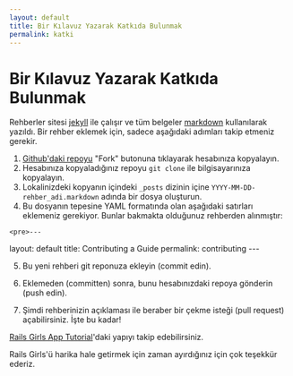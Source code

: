 ```yaml
---
layout: default
title: Bir Kılavuz Yazarak Katkıda Bulunmak
permalink: katki
---
```


# Bir Kılavuz Yazarak Katkıda Bulunmak

Rehberler sitesi [jekyll](https://github.com/mojombo/jekyll) ile çalışır ve tüm belgeler [markdown](http://daringfireball.net/projects/markdown/) kullanılarak yazıldı. Bir rehber eklemek için, sadece aşağıdaki adımları takip etmeniz gerekir.

  1. [Github'daki repoyu](https://github.com/railsgirls/railsgirls.github.com) "Fork" butonuna tıklayarak hesabınıza kopyalayın.
  2. Hesabınıza kopyaladığınız repoyu `git clone` ile bilgisayarınıza kopyalayın.
  3. Lokalinizdeki kopyanın içindeki `_posts` dizinin içine `YYYY-MM-DD-rehber_adi.markdown` adında bir dosya oluşturun.
  4. Bu dosyanın tepesine YAML formatında olan aşağıdaki satırları eklemeniz gerekiyor. Bunlar bakmakta olduğunuz rehberden alınmıştır:
    
    <pre>---
layout: default
title: Contributing a Guide
permalink: contributing
---</pre>

  5. Bu yeni rehberi git reponuza ekleyin (commit edin).

  6. Eklemeden (committen) sonra, bunu hesabınızdaki repoya gönderin (push edin).
  7. Şimdi rehberinizin açıklaması ile beraber bir çekme isteği (pull request) açabilirsiniz. İşte bu kadar!

[Rails Girls App Tutorial](https://github.com/railsgirls/railsgirls.github.com/blob/master/_posts/2012-04-18-app.markdown)'daki yapıyı takip edebilirsiniz.

Rails Girls'ü harika hale getirmek için zaman ayırdığınız için çok teşekkür ederiz.
